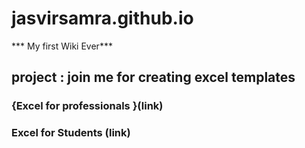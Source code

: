 # jasvirsamra.github.io
*** My first Wiki Ever***
## project : join me for creating excel templates
### {Excel for professionals }(link)
### Excel for Students (link)

